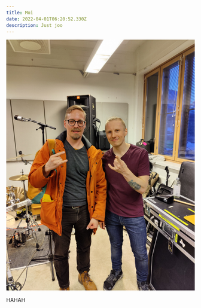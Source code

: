 ```yaml
---
title: Moi
date: 2022-04-01T06:20:52.330Z
description: Just joo
---
```

![](img20220330200546.jpg)

HAHAH